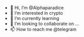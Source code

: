 - 👋 Hi, I’m @Alphaparadice
- 👀 I’m interested in crypto
- 🌱 I’m currently learning 
- 💞️ I’m looking to collaborate on ...
- 📫 How to reach me @telegram

<!---
Kenechukwu34/Kenechukwu34 is a ✨ special ✨ repository because its `README.md` (this file) appears on your GitHub profile.
You can click the Preview link to take a look at your changes.
--->
